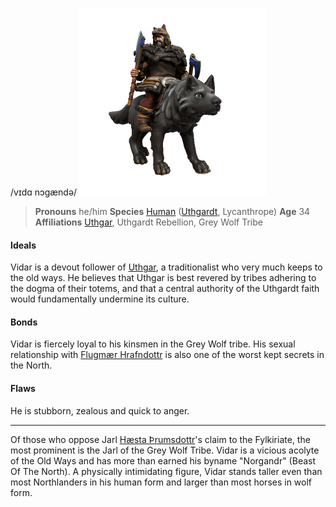 /vɪdɑ nɔgændə/
![](vidar-norgandr.png)

> **Pronouns** he/him
> **Species** [Human](../../Species/Homonid/Human.md) ([Uthgardt](../../index.md), Lycanthrope)
> **Age** 34
> **Affiliations** [Uthgar](../../Cosmology/Daemons/Apotheotes/Uthgar.md), Uthgardt Rebellion, Grey Wolf Tribe

#### Ideals
Vidar is a devout follower of [Uthgar](../../Cosmology/Daemons/Apotheotes/Uthgar.md), a traditionalist who very much keeps to the old ways. He believes that Uthgar is best revered by tribes adhering to the dogma of their totems, and that a central authority of the Uthgardt faith would fundamentally undermine its culture.

#### Bonds
Vidar is fiercely loyal to his kinsmen in the Grey Wolf tribe. His sexual relationship with [Flugmær Hrafndottr](Flugmær%20Hrafndottr.md) is also one of the worst kept secrets in the North.

#### Flaws
He is stubborn, zealous and quick to anger. 

---

Of those who oppose Jarl [Hæsta Þrumsdottr](Hæsta%20Þrumsdottr.md)'s claim to the Fylkiriate, the most prominent is the Jarl of the Grey Wolf Tribe. Vidar is a vicious acolyte of the Old Ways and has more than earned his byname "Norgandr" (Beast Of The North). A physically intimidating figure, Vidar stands taller even than most Northlanders in his human form and larger than most horses in wolf form.